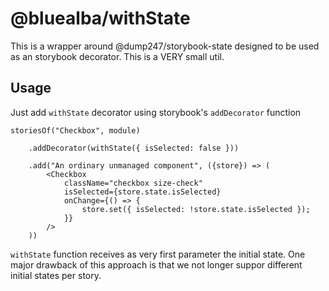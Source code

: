 @bluealba/withState
===
This is a wrapper around @dump247/storybook-state designed to be used as an storybook decorator. This is a VERY small util.

## Usage

Just add `withState` decorator using storybook's `addDecorator` function

```
storiesOf("Checkbox", module)

	.addDecorator(withState({ isSelected: false }))

	.add("An ordinary unmanaged component", ({store}) => (
		<Checkbox
			className="checkbox size-check"
			isSelected={store.state.isSelected}
			onChange={() => {
				store.set({ isSelected: !store.state.isSelected });
			}}
		/>
	))
```

`withState` function receives as very first parameter the initial state. One major drawback of this approach is that we not longer suppor different initial states per story.
